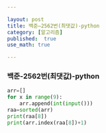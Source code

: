 ```yaml
---

layout: post
title: 백준—2562번(최댓값)-python
category: [알고리즘]
published:  true
use_math: true

---
```

### 백준-2562번(최댓값)-python

```python
arr=[]
for x in range(9):
    arr.append(int(input()))
raa=sorted(arr)
print(raa[8])
print(arr.index(raa[8])+1)
```
